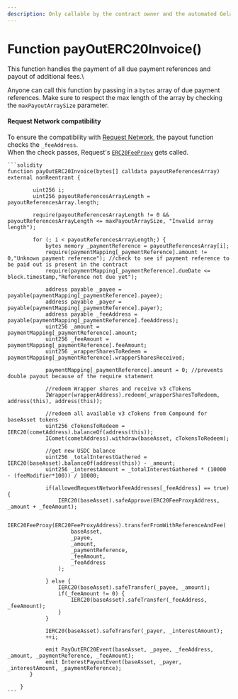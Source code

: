 ```yaml
---
description: Only callable by the contract owner and the automated Gelato smart contract
---
```


# Function payOutERC20Invoice()

This function handles the payment of all due payment references and payout of additional fees.\


Anyone can call this function by passing in a `bytes` array of due payment references. Make sure to respect the max length of the array by checking the `maxPayoutArraySize` parameter.

#### Request Network compatibility

To ensure the compatibility with [Request Network](https://www.request.network), the payout function checks the `_feeAddress`.\
When the check passes, Request's [`ERC20FeeProxy`](https://github.com/RequestNetwork/requestNetwork/blob/master/packages/smart-contracts/src/contracts/ERC20FeeProxy.sol) gets called.

````solidity
```solidity
function payOutERC20Invoice(bytes[] calldata payoutReferencesArray) external nonReentrant {
 
        uint256 i;
        uint256 payoutReferencesArrayLength = payoutReferencesArray.length;
 
        require(payoutReferencesArrayLength != 0 && payoutReferencesArrayLength <= maxPayoutArraySize, "Invalid array length");
 
        for (; i < payoutReferencesArrayLength;) {
            bytes memory _paymentReference = payoutReferencesArray[i];
            require(paymentMapping[_paymentReference].amount != 0,"Unknown payment reference"); //check to see if payment reference to be paid out is present in the contract
            require(paymentMapping[_paymentReference].dueDate <= block.timestamp,"Reference not due yet");
 
            address payable _payee = payable(paymentMapping[_paymentReference].payee);
            address payable _payer = payable(paymentMapping[_paymentReference].payer);
            address payable _feeAddress = payable(paymentMapping[_paymentReference].feeAddress);
            uint256 _amount = paymentMapping[_paymentReference].amount;
            uint256 _feeAmount = paymentMapping[_paymentReference].feeAmount;
            uint256 _wrapperSharesToRedeem = paymentMapping[_paymentReference].wrapperSharesReceived;
 
            paymentMapping[_paymentReference].amount = 0; //prevents double payout because of the require statement
 
            //redeem Wrapper shares and receive v3 cTokens
            IWrapper(wrapperAddress).redeem(_wrapperSharesToRedeem, address(this), address(this));
 
            //redeem all available v3 cTokens from Compound for baseAsset tokens
            uint256 cTokensToRedeem = IERC20(cometAddress).balanceOf(address(this));
            IComet(cometAddress).withdraw(baseAsset, cTokensToRedeem);
 
            //get new USDC balance
            uint256 _totalInterestGathered = IERC20(baseAsset).balanceOf(address(this)) - _amount;
            uint256 _interestAmount = _totalInterestGathered * (10000 - (feeModifier*100)) / 10000;
 
            if(allowedRequestNetworkFeeAddresses[_feeAddress] == true) {
                IERC20(baseAsset).safeApprove(ERC20FeeProxyAddress, _amount + _feeAmount);
 
                IERC20FeeProxy(ERC20FeeProxyAddress).transferFromWithReferenceAndFee(
                    baseAsset,
                    _payee,
                    _amount,
                    _paymentReference,
                    _feeAmount,
                    _feeAddress
                );
              
            } else {
                IERC20(baseAsset).safeTransfer(_payee, _amount);
                if(_feeAmount != 0) {
                    IERC20(baseAsset).safeTransfer(_feeAddress, _feeAmount);
                }
            }
          
            IERC20(baseAsset).safeTransfer(_payer, _interestAmount);
            ++i;
 
            emit PayOutERC20Event(baseAsset, _payee, _feeAddress, _amount, _paymentReference, _feeAmount);
            emit InterestPayoutEvent(baseAsset, _payer, _interestAmount, _paymentReference);
       }
          
    }
```
````

